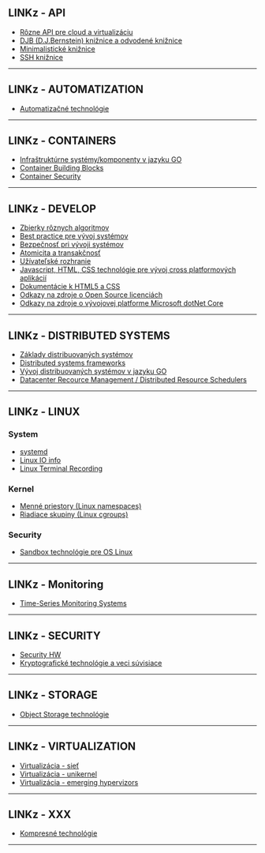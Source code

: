 ## LINKz - API

- [Rôzne API pre cloud a virtualizáciu](https://www.linuxor.sk/linkz/api-cloud-virtualization)
- [DJB (D.J.Bernstein) knižnice a odvodené knižnice](https://www.linuxor.sk/linkz/api-djb-libraries)
- [Minimalistické knižnice](https://www.linuxor.sk/linkz/api-minimalistic-libraries)
- [SSH knižnice](https://www.linuxor.sk/linkz/api-ssh-libraries)

----------


## LINKz - AUTOMATIZATION

- [Automatizačné technológie]() 

----------


## LINKz - CONTAINERS

- [Infraštruktúrne systémy/komponenty v jazyku GO](https://www.linuxor.sk/linkz/technologies-infrastructure-components-in-go)
- [Container Building Blocks]()
- [Container Security]()

----------


## LINKz - DEVELOP

- [Zbierky rôznych algoritmov](https://www.linuxor.sk/linkz/develop-algorithms)
- [Best practice pre vývoj systémov](https://www.linuxor.sk/linkz/develop-best-practice)
- [Bezpečnosť pri vývoji systémov](https://www.linuxor.sk/linkz/develop-security)
- [Atomicita a transakčnosť](https://www.linuxor.sk/linkz/develop-transactions-atomicity)
- [Užívateľské rozhranie](https://www.linuxor.sk/linkz/develop-user-experience)
- [Javascript, HTML, CSS technológie pre vývoj cross platformových aplikácií](https://www.linuxor.sk/linkz/develop-web-cross-platform-applications)
- [Dokumentácie k HTML5 a CSS](https://www.linuxor.sk/linkz/develop-web-html-css)
- [Odkazy na zdroje o Open Source licenciách](https://www.linuxor.sk/linkz/develop-open-source-licenses)
- [Odkazy na zdroje o vývojovej platforme Microsoft dotNet Core](https://www.linuxor.sk/linkz/develop-dotnet-core)

----------


## LINKz - DISTRIBUTED SYSTEMS

- [Základy distribuovaných systémov](https://www.linuxor.sk/linkz/technologies-distributed-systems)
- [Distributed systems frameworks](https://www.linuxor.sk/linkz/technologies-distributed-systems-frameworks)
- [Vývoj distribuovaných systémov v jazyku GO](https://www.linuxor.sk/linkz/technologies-distributed-systems-develop-go)
- [Datacenter Recource Management / Distributed Resource Schedulers]()

----------


## LINKz - LINUX

### System

- [systemd](https://www.linuxor.sk/linkz/linux-systemd)
- [Linux IO info](https://www.linuxor.sk/linkz/linux-io)
- [Linux Terminal Recording](https://www.linuxor.sk/linkz/linux-terminal-record)

### Kernel

- [Menné priestory (Linux namespaces)]()
- [Riadiace skupiny (Linux cgroups)]()

### Security
- [Sandbox technológie pre OS Linux](https://www.linuxor.sk/linkz/technologies-linux-sandbox)

----------


## LINKz - Monitoring

- [Time-Series Monitoring Systems](https://www.linuxor.sk/linkz/technologies-monitoring-time-series)

----------


## LINKz - SECURITY

- [Security HW]()
- [Kryptografické technológie a veci súvisiace](https://www.linuxor.sk/linkz/technologies-security-cryptography)

----------


## LINKz - STORAGE

- [Object Storage technológie](https://www.linuxor.sk/linkz/technologies-object-storage)

----------


## LINKz - VIRTUALIZATION

- [Virtualizácia - sieť](https://www.linuxor.sk/linkz/technologies-cloud-virtualization-network)  
- [Virtualizácia - unikernel](https://www.linuxor.sk/linkz/technologies-cloud-virtualization-unikernel)
- [Virtualizácia - emerging hypervizors](https://www.linuxor.sk/linkz/technologies-cloud-virtualization-emerging-hypervisors)

----------


## LINKz - XXX

- [Kompresné technológie](https://www.linuxor.sk/linkz/technologies-compression)

----------
